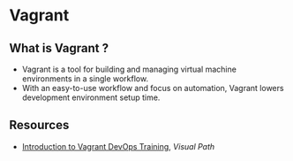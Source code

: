 # Vagrant

## What is Vagrant ?

- Vagrant is a tool for building and managing virtual machine environments in a single workflow.
- With an easy-to-use workflow and focus on automation, Vagrant lowers development environment setup time.

## Resources

- [Introduction to Vagrant DevOps Training](https://www.youtube.com/watch?v=Bv6-ClIitYs), _Visual Path_
